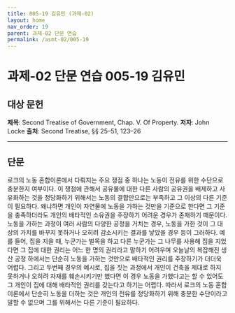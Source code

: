 ```yaml
---
title: 005-19 김유민 (과제-02)
layout: home
nav_order: 19
parent: 과제-02 단문 연습
permalink: /asmt-02/005-19
---
```


# 과제-02 단문 연습 005-19 김유민 

## 대상 문헌  
**제목**: Second Treatise of Government, Chap. V. Of Property.
**저자**: John Locke
**출처**: Second Treatise, §§ 25–51, 123–26  

---

## 단문

로크의 노동 혼합이론에서 다뤄지는 주요 쟁점 중 하나는 노동이 전유를 위한 수단으로 충분한지 여부이다. 이 쟁점에 관해서 공유물에 대한 다른 사람의 공유권을 배제하고 사유화하는 것을 정당화하기 위해서는 노동의 결합만으로는 부족하고 그 이상의 다른 기준이 필요하다. 왜냐하면 개인이 자연물에 노동을 가하는 것만을 기준으로 한다면 그 기준을 충족하더라도 개인의 배타적인 소유권을 주장하기 어려운 경우가 존재하기 때문이다. 노동을 가하는 과정이 여러 사람의 다양한 공정을 거치는 경우, 노동을 가한 것이 그 대상의 가치를 바꾸지 못하거나 오히려 감소시키는 결과를 낳았을 경우 등이 그러하다. 예를 들어, 집을 지을 때, 누군가는 벌목을 하고 다른 누군가는 그 나무를 사용해 집을 지었다면 그 집에 대한 권리는 어느 한 명의 권리라고 말하기 어려우며 오늘날의 복잡해진 생산 공정 하에서는 단순히 노동을 가하는 것만으로 배타적인 권리를 주장하기가 더더욱 어렵다. 그리고 두번째 경우의 예시로, 집을 짓는 과정에서 개인이 건축을 제대로 하지 못하거나 오히려 자재를 훼손시키기만 했다면 이 경우 노동을 가했다고는 할 수 있어도 그 개인이 집에 대해 배타적인 권리를 갖는다고 하기는 어렵다. 따라서 로크의 노동 혼합 이론에서 단순히 노동을 더하는 것은 개인의 전유를 정당화하기 위해 충분한 수단이라고 말할 수 없으며 그를 위해서는 다른 기준이 필요하다.
